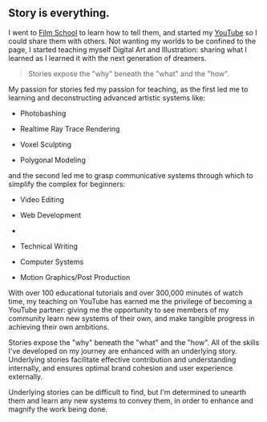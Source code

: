 ## Story is everything.  

  

I went to [Film School](https://www.biola.edu/film) to learn how to tell them, and started my [YouTube](https://www.youtube.com/embodiedjosh) so I could share them with others. Not wanting my worlds to be confined to the page, I started teaching myself Digital Art and Illustration: sharing what I learned as I learned it with the next generation of dreamers.   

  

>Stories expose the "why" beneath the "what" and the "how".  

  

My passion for stories fed my passion for teaching, as the first led me to learning and deconstructing advanced artistic systems like: 

* Photobashing 

* Realtime Ray Trace Rendering  

* Voxel Sculpting  

* Polygonal Modeling 

  

and the second led me to grasp communicative systems through which to simplify the complex for beginners:  

* Video Editing 

* Web Development 

*

* Technical Writing 

* Computer Systems 

* Motion Graphics/Post Production  

  

With over 100 educational tutorials and over 300,000 minutes of watch time, my teaching on YouTube has earned me the privilege of becoming a YouTube partner: giving me the opportunity to see members of my community learn new systems of their own, and make tangible progress in achieving their own ambitions.  

  

Stories expose the "why" beneath the "what" and the "how". All of the skills I've developed on my journey are enhanced with an underlying story. Underlying stories facilitate effective contribution and understanding internally, and ensures optimal brand cohesion and user experience externally.  

  

Underlying stories can be difficult to find, but I'm determined to unearth them and learn any new systems to convey them, in order to enhance and magnify the work being done. 
